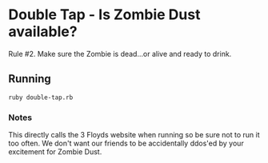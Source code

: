 # Double Tap - Is Zombie Dust available?

Rule #2. Make sure the Zombie is dead...or alive and ready to drink.

## Running

`ruby double-tap.rb`

### Notes

This directly calls the 3 Floyds website when running so be sure not to run it too often. We don't want our friends to be accidentally ddos'ed by your excitement for Zombie Dust.
